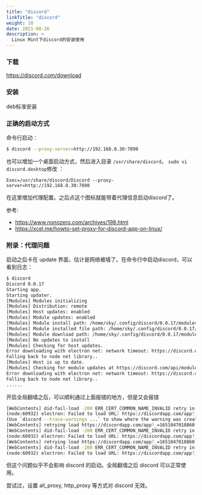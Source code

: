 ```yaml
---
title: "discord"
linkTitle: "discord"
weight: 10
date: 2021-08-26
description: >
  Linux Mint下discord的安装使用
---
```




### 下载

https://discord.com/download

### 安装

deb标准安装



### 正确的启动方式

命令行启动：

```bash
$ discord --proxy-server=http://192.168.0.30:7890
```

也可以增加一个桌面启动方式，然后进入目录 `/usr/share/discord`， `sudo vi discord.desktop`修改 ：

```properties
Exec=/usr/share/discord/Discord --proxy-server=http://192.168.0.30:7890
```

在这里增加代理配置。之后点这个图标就能带着代理信息启动discord了。

参考:

- https://www.nonozero.com/archives/198.html
- https://xcel.me/howto-set-proxy-for-discord-app-on-linux/



### 附录：代理问题

启动之后卡在 update 界面，估计是网络被墙了。在命令行中启动discord，可以看到日志：

```bash
$ discord       
Discord 0.0.17
Starting app.
Starting updater.
[Modules] Modules initializing
[Modules] Distribution: remote
[Modules] Host updates: enabled
[Modules] Module updates: enabled
[Modules] Module install path: /home/sky/.config/discord/0.0.17/modules
[Modules] Module installed file path: /home/sky/.config/discord/0.0.17/modules/installed.json
[Modules] Module download path: /home/sky/.config/discord/0.0.17/modules/pending
[Modules] No updates to install
[Modules] Checking for host updates.
Error downloading with electron net: network timeout: https://discord.com/api/updates/stable?platform=linux&version=0.0.17
Falling back to node net library..
[Modules] Host is up to date.
[Modules] Checking for module updates at https://discord.com/api/modules/stable/versions.json
Error downloading with electron net: network timeout: https://discord.com/api/modules/stable/versions.json
Falling back to node net library..
......
```

开启全局翻墙之后，可以顺利通过上面报错的地方，但是又会报错 

```bash
[WebContents] did-fail-load -200 ERR_CERT_COMMON_NAME_INVALID retry in 1000 ms
(node:60932) electron: Failed to load URL: https://discordapp.com/app?_=1651047018860 with error: ERR_CERT_COMMON_NAME_INVALID
(Use `discord --trace-warnings ...` to show where the warning was created)
[WebContents] retrying load https://discordapp.com/app?_=1651047018860
[WebContents] did-fail-load -200 ERR_CERT_COMMON_NAME_INVALID retry in 2526.0695510375936 ms
(node:60932) electron: Failed to load URL: https://discordapp.com/app?_=1651047018860 with error: ERR_CERT_COMMON_NAME_INVALID
[WebContents] retrying load https://discordapp.com/app?_=1651047018860
[WebContents] did-fail-load -200 ERR_CERT_COMMON_NAME_INVALID retry in 4139.532933476243 ms
(node:60932) electron: Failed to load URL: https://discordapp.com/app?_=1651047018860 with error: ERR_CERT_COMMON_NAME_INVALID
```

但这个问题似乎不会影响 discord 的启动。全局翻墙之后 discord 可以正常使用。

尝试过，设置 all_proxy, http_proxy 等方式对 discord 无效。